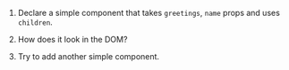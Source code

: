 1. Declare a simple component that takes `greetings`, `name` props and uses `children`.

2. How does it look in the DOM?

3. Try to add another simple component.


